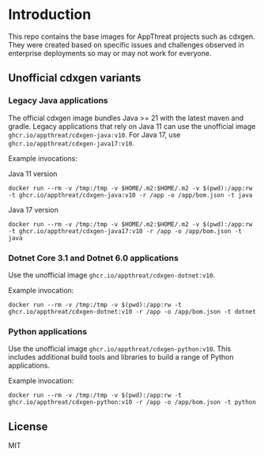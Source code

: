 # Introduction

This repo contains the base images for AppThreat projects such as cdxgen. They were created based on specific issues and challenges observed in enterprise deployments so may or may not work for everyone.

## Unofficial cdxgen variants

### Legacy Java applications

The official cdxgen image bundles Java >= 21 with the latest maven and gradle. Legacy applications that rely on Java 11 can use the unofficial image `ghcr.io/appthreat/cdxgen-java:v10`. For Java 17, use `ghcr.io/appthreat/cdxgen-java17:v10`.

Example invocations:

Java 11 version

```shell
docker run --rm -v /tmp:/tmp -v $HOME/.m2:$HOME/.m2 -v $(pwd):/app:rw -t ghcr.io/appthreat/cdxgen-java:v10 -r /app -o /app/bom.json -t java
```

Java 17 version

```shell
docker run --rm -v /tmp:/tmp -v $HOME/.m2:$HOME/.m2 -v $(pwd):/app:rw -t ghcr.io/appthreat/cdxgen-java17:v10 -r /app -o /app/bom.json -t java
```

### Dotnet Core 3.1 and Dotnet 6.0 applications

Use the unofficial image `ghcr.io/appthreat/cdxgen-dotnet:v10`.

Example invocation:

```shell
docker run --rm -v /tmp:/tmp -v $(pwd):/app:rw -t ghcr.io/appthreat/cdxgen-dotnet:v10 -r /app -o /app/bom.json -t dotnet
```

### Python applications

Use the unofficial image `ghcr.io/appthreat/cdxgen-python:v10`. This includes additional build tools and libraries to build a range of Python applications.

Example invocation:

```shell
docker run --rm -v /tmp:/tmp -v $(pwd):/app:rw -t ghcr.io/appthreat/cdxgen-python:v10 -r /app -o /app/bom.json -t python
```

## License

MIT
